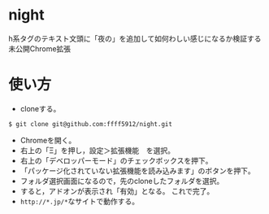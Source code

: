 # night
h系タグのテキスト文頭に「夜の」を追加して如何わしい感じになるか検証する
未公開Chrome拡張

# 使い方
- cloneする。
```
$ git clone git@github.com:ffff5912/night.git
```

- Chromeを開く。
- 右上の「Ξ」を押し，設定＞拡張機能　を選択。
- 右上の「デベロッパーモード」のチェックボックスを押下。
- 「パッケージ化されていない拡張機能を読み込みます」のボタンを押下。
- フォルダ選択画面になるので，先のcloneしたフォルダを選択。
- すると，アドオンが表示され「有効」となる。
これで完了。
- ``` http://*.jp/* ```なサイトで動作する。
